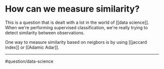 # How can we measure similarity?
This is a question that is dealt with a lot in the world of [[data science]]. When we're performing supervised classification, we're really trying to detect similarity between observations. 

One way to measure similarity based on neigbors is by using [[jaccard index]] or [[Adamic Adar]]. 

---
#question/data-science 